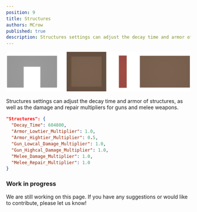 ```yaml
---
position: 9
title: Structures
authors: MCrow
published: true
description: Structures settings can adjust the decay time and armor of structures, as well as the damage and repair multipliers for guns and melee weapons.
---
```


![structures](assets/structures.png)

Structures settings can adjust the decay time and armor of structures, as well as the damage and repair multipliers for guns and melee weapons.

```json
"Structures": {
  "Decay_Time": 604800,
  "Armor_Lowtier_Multiplier": 1.0,
  "Armor_Hightier_Multiplier": 0.5,
  "Gun_Lowcal_Damage_Multiplier": 1.0,
  "Gun_Highcal_Damage_Multiplier": 1.0,
  "Melee_Damage_Multiplier": 1.0,
  "Melee_Repair_Multiplier": 1.0
}
```

### Work in progress
We are still working on this page. If you have any suggestions or would like to contribute, please let us know!